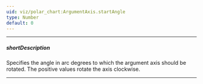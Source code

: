 ```yaml
---
uid: viz/polar_chart:ArgumentAxis.startAngle
type: Number
default: 0
---
```

---
##### shortDescription
Specifies the angle in arc degrees to which the argument axis should be rotated. The positive values rotate the axis clockwise.

---
<!--
![Start Angle ChartJS](/images/ChartJS/PolarChartStartAngle.png)
-->